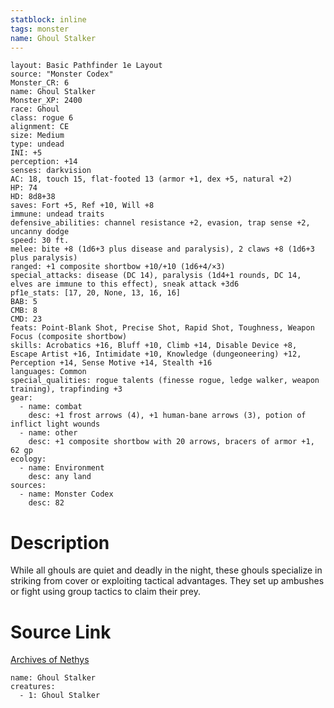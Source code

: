 ```yaml
---
statblock: inline
tags: monster
name: Ghoul Stalker
---
```

```statblock
layout: Basic Pathfinder 1e Layout
source: "Monster Codex"
Monster_CR: 6
name: Ghoul Stalker
Monster_XP: 2400
race: Ghoul
class: rogue 6
alignment: CE
size: Medium
type: undead
INI: +5
perception: +14
senses: darkvision
AC: 18, touch 15, flat-footed 13 (armor +1, dex +5, natural +2)
HP: 74
HD: 8d8+38
saves: Fort +5, Ref +10, Will +8
immune: undead traits
defensive_abilities: channel resistance +2, evasion, trap sense +2, uncanny dodge
speed: 30 ft.
melee: bite +8 (1d6+3 plus disease and paralysis), 2 claws +8 (1d6+3 plus paralysis)
ranged: +1 composite shortbow +10/+10 (1d6+4/×3)
special_attacks: disease (DC 14), paralysis (1d4+1 rounds, DC 14, elves are immune to this effect), sneak attack +3d6
pf1e_stats: [17, 20, None, 13, 16, 16]
BAB: 5
CMB: 8
CMD: 23
feats: Point-Blank Shot, Precise Shot, Rapid Shot, Toughness, Weapon Focus (composite shortbow)
skills: Acrobatics +16, Bluff +10, Climb +14, Disable Device +8, Escape Artist +16, Intimidate +10, Knowledge (dungeoneering) +12, Perception +14, Sense Motive +14, Stealth +16
languages: Common
special_qualities: rogue talents (finesse rogue, ledge walker, weapon training), trapfinding +3
gear:
  - name: combat
    desc: +1 frost arrows (4), +1 human-bane arrows (3), potion of inflict light wounds
  - name: other
    desc: +1 composite shortbow with 20 arrows, bracers of armor +1, 62 gp
ecology:
  - name: Environment
    desc: any land
sources:
  - name: Monster Codex
    desc: 82
```
# Description
While all ghouls are quiet and deadly in the night, these ghouls specialize in striking from cover or exploiting tactical advantages. They set up ambushes or fight using group tactics to claim their prey.
# Source Link
[Archives of Nethys](https://aonprd.com/MonsterDisplay.aspx?ItemName=Ghoul%20Stalker)
```encounter-table
name: Ghoul Stalker
creatures:
  - 1: Ghoul Stalker
```
